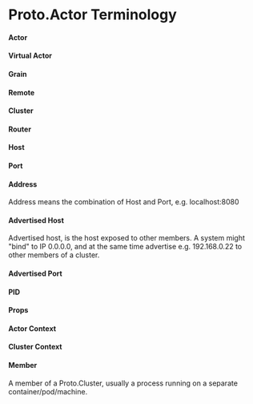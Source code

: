 # Proto.Actor Terminology

#### Actor

#### Virtual Actor

#### Grain

#### Remote

#### Cluster

#### Router

#### Host

#### Port

#### Address

Address means the combination of Host and Port, e.g. localhost:8080

#### Advertised Host

Advertised host, is the host exposed to other members.
A system might "bind" to IP 0.0.0.0, and at the same time advertise e.g. 192.168.0.22 to other members of a cluster.

#### Advertised Port

#### PID

#### Props

#### Actor Context

#### Cluster Context

#### Member

A member of a Proto.Cluster, usually a process running on a separate container/pod/machine.
